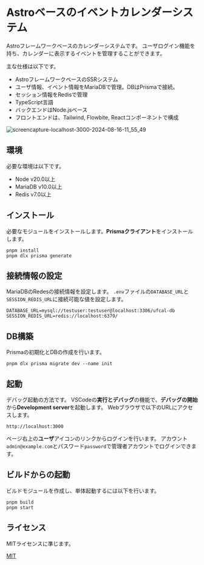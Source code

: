 # Astroベースのイベントカレンダーシステム

Astroフレームワークベースのカレンダーシステムです。
ユーザログイン機能を持ち、カレンダーに表示するイベントを管理することができます。

主な仕様は以下です。

- AstroフレームワークベースのSSRシステム
- ユーザ情報、イベント情報をMariaDBで管理。DBはPrismaで接続。
- セッション情報をRedisで管理
- TypeScript言語
- バックエンドはNode.jsベース
- フロントエンドは、Tailwind, Flowbite, Reactコンポーネントで構成

![screencapture-localhost-3000-2024-08-16-11_55_49](https://github.com/user-attachments/assets/ad352e7d-3d34-4034-8a5f-21ca3eb21c8d)

## 環境

必要な環境は以下です。

- Node v20.0以上
- MariaDB v10.0以上
- Redis v7.0以上

## インストール

必要なモジュールをインストールします。**Prismaクライアント**をインストールします。

```
pnpm install
pnpm dlx prisma generate
```

## 接続情報の設定

MariaDBのRedesの接続情報を設定します。
`.env`ファイルの`DATABASE_URL`と`SESSION_REDIS_URL`に接続可能な値を設定します。

```
DATABASE_URL=mysql://testuser:testuser@localhost:3306/ufcal-db
SESSION_REDIS_URL=redis://localhost:6379/
```

## DB構築

Prismaの初期化とDBの作成を行います。

```
pnpm dlx prisma migrate dev --name init
```

## 起動

デバッグ起動の方法です。
VSCodeの**実行とデバッグ**の機能で、**デバッグの開始**から**Development server**を起動します。
Webブラウザで以下のURLにアクセスします。

```
http://localhost:3000
```

ページ右上の**ユーザ**アイコンのリンクからログインを行います。
アカウント`admin@example.com`とパスワード`password`で管理者アカウントでログインできます。

## ビルドからの起動

ビルドモジュールを作成し、単体起動するには以下を行います。

```
pnpm build
pnpm start
```

## ライセンス

MITライセンスに準じます。

[MIT](./LICENSE)